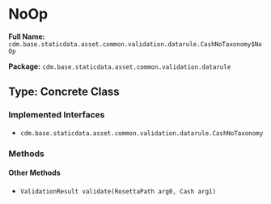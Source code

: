 # NoOp

**Full Name:** `cdm.base.staticdata.asset.common.validation.datarule.CashNoTaxonomy$NoOp`

**Package:** `cdm.base.staticdata.asset.common.validation.datarule`

## Type: Concrete Class

### Implemented Interfaces

- `cdm.base.staticdata.asset.common.validation.datarule.CashNoTaxonomy`

### Methods

#### Other Methods

- `ValidationResult validate(RosettaPath arg0, Cash arg1)`

